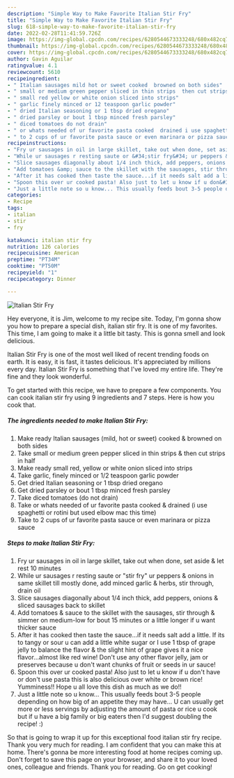 ```yaml
---
description: "Simple Way to Make Favorite Italian Stir Fry"
title: "Simple Way to Make Favorite Italian Stir Fry"
slug: 618-simple-way-to-make-favorite-italian-stir-fry
date: 2022-02-28T11:41:59.726Z
image: https://img-global.cpcdn.com/recipes/6280544673333248/680x482cq70/italian-stir-fry-recipe-main-photo.jpg
thumbnail: https://img-global.cpcdn.com/recipes/6280544673333248/680x482cq70/italian-stir-fry-recipe-main-photo.jpg
cover: https://img-global.cpcdn.com/recipes/6280544673333248/680x482cq70/italian-stir-fry-recipe-main-photo.jpg
author: Gavin Aguilar
ratingvalue: 4.1
reviewcount: 5610
recipeingredient:
- " Italian sausages mild hot or sweet cooked  browned on both sides"
- " small or medium green pepper sliced in thin strips  then cut strips in half"
- " small red yellow or white onion sliced into strips"
- " garlic finely minced or 12 teaspoon garlic powder"
- " dried Italian seasoning or 1 tbsp dried oregano"
- " dried parsley or bout 1 tbsp minced fresh parsley"
- " diced tomatoes do not drain"
- " or whats needed of ur favorite pasta cooked  drained i use spaghetti or rotini but used elbow mac this time"
- " to 2 cups of ur favorite pasta sauce or even marinara or pizza sauce"
recipeinstructions:
- "Fry ur sausages in oil in large skillet, take out when done, set aside &amp; let rest 10 minutes"
- "While ur sausages r resting saute or &#34;stir fry&#34; ur peppers &amp; onions in same skillet till mostly done, add minced garlic &amp; herbs, stir through, drain oil"
- "Slice sausages diagonally about 1/4 inch thick, add peppers, onions &amp; sliced sausages back to skillet"
- "Add tomatoes &amp; sauce to the skillet with the sausages, stir through &amp; simmer on medium-low for bout 15 minutes or a little longer if u want thicker sauce"
- "After it has cooked then taste the sauce...if it needs salt add a little. If its to tangy or sour u can add a little white sugar or I use 1 tbsp of grape jelly to balance the flavor &amp; the slight hint of grape gives it a nice flavor...almost like red wine! Don&#39;t use any other flavor jelly, jam or preserves because u don&#39;t want chunks of fruit or seeds in ur sauce!"
- "Spoon this over ur cooked pasta! Also just to let u know if u don&#39;t have or don&#39;t use pasta this is also delicious over white or brown rice! Yumminess!! Hope u all love this dish as much as we do!!"
- "Just a little note so u know... This usually feeds bout 3-5 people depending on how big of an appetite they may have... U can usually get more or less servings by adjusting the amount of pasta or rice u cook but if u have a big family or big eaters then I&#39;d suggest doubling the recipe! :)"
categories:
- Recipe
tags:
- italian
- stir
- fry

katakunci: italian stir fry 
nutrition: 126 calories
recipecuisine: American
preptime: "PT34M"
cooktime: "PT50M"
recipeyield: "1"
recipecategory: Dinner

---
```



![Italian Stir Fry](https://img-global.cpcdn.com/recipes/6280544673333248/680x482cq70/italian-stir-fry-recipe-main-photo.jpg)

Hey everyone, it is Jim, welcome to my recipe site. Today, I'm gonna show you how to prepare a special dish, italian stir fry. It is one of my favorites. This time, I am going to make it a little bit tasty. This is gonna smell and look delicious.

Italian Stir Fry is one of the most well liked of recent trending foods on earth. It is easy, it is fast, it tastes delicious. It's appreciated by millions every day. Italian Stir Fry is something that I've loved my entire life. They're fine and they look wonderful.




To get started with this recipe, we have to prepare a few components. You can cook italian stir fry using 9 ingredients and 7 steps. Here is how you cook that.

<!--inarticleads1-->

##### The ingredients needed to make Italian Stir Fry:

1. Make ready  Italian sausages (mild, hot or sweet) cooked &amp; browned on both sides
1. Take  small or medium green pepper sliced in thin strips &amp; then cut strips in half
1. Make ready  small red, yellow or white onion sliced into strips
1. Take  garlic, finely minced or 1/2 teaspoon garlic powder
1. Get  dried Italian seasoning or 1 tbsp dried oregano
1. Get  dried parsley or bout 1 tbsp minced fresh parsley
1. Take  diced tomatoes (do not drain)
1. Take  or whats needed of ur favorite pasta cooked &amp; drained (i use spaghetti or rotini but used elbow mac this time)
1. Take  to 2 cups of ur favorite pasta sauce or even marinara or pizza sauce




<!--inarticleads2-->

##### Steps to make Italian Stir Fry:

1. Fry ur sausages in oil in large skillet, take out when done, set aside &amp; let rest 10 minutes
1. While ur sausages r resting saute or &#34;stir fry&#34; ur peppers &amp; onions in same skillet till mostly done, add minced garlic &amp; herbs, stir through, drain oil
1. Slice sausages diagonally about 1/4 inch thick, add peppers, onions &amp; sliced sausages back to skillet
1. Add tomatoes &amp; sauce to the skillet with the sausages, stir through &amp; simmer on medium-low for bout 15 minutes or a little longer if u want thicker sauce
1. After it has cooked then taste the sauce...if it needs salt add a little. If its to tangy or sour u can add a little white sugar or I use 1 tbsp of grape jelly to balance the flavor &amp; the slight hint of grape gives it a nice flavor...almost like red wine! Don&#39;t use any other flavor jelly, jam or preserves because u don&#39;t want chunks of fruit or seeds in ur sauce!
1. Spoon this over ur cooked pasta! Also just to let u know if u don&#39;t have or don&#39;t use pasta this is also delicious over white or brown rice! Yumminess!! Hope u all love this dish as much as we do!!
1. Just a little note so u know... This usually feeds bout 3-5 people depending on how big of an appetite they may have... U can usually get more or less servings by adjusting the amount of pasta or rice u cook but if u have a big family or big eaters then I&#39;d suggest doubling the recipe! :)




So that is going to wrap it up for this exceptional food italian stir fry recipe. Thank you very much for reading. I am confident that you can make this at home. There's gonna be more interesting food at home recipes coming up. Don't forget to save this page on your browser, and share it to your loved ones, colleague and friends. Thank you for reading. Go on get cooking!
